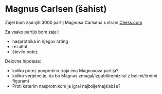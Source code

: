Magnus Carlsen (šahist)
===================================

Zajel bom zadnjih 3000 partij Magnusa Carlsena s strani
[Chess.com](https://www.chess.com/games/search?fromSearchShort=1&p1=Magnus%20Carlsen&page=1)

Za vsako partijo bom zajel:
* nasprotnika in njegov rating
* rezultat
* število potez


Delovne hipoteze:
* koliko potez povprečno traja ena Magnusova partija?
* koliko verjetno je, da bo Magnus zmagal/izgubil/remiziral z belimi/črnimi figurami
* Proti katerim nasprotnikom je igral najbolje/najslabše?


